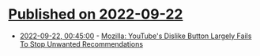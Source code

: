 # [Published on 2022-09-22](index.md)

* [2022-09-22, 00:45:00](https://news.slashdot.org/story/22/09/21/2115208/mozilla-youtubes-dislike-button-largely-fails-to-stop-unwanted-recommendations?utm_source=rss1.0mainlinkanon&utm_medium=feed) - [Mozilla: YouTube's Dislike Button Largely Fails To Stop Unwanted Recommendations](https://news.slashdot.org/story/22/09/21/2115208/mozilla-youtubes-dislike-button-largely-fails-to-stop-unwanted-recommendations?utm_source=rss1.0mainlinkanon&utm_medium=feed)
